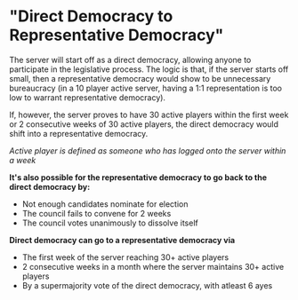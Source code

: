 # "Direct Democracy to Representative Democracy"

The server will start off as a direct democracy, allowing anyone to participate in the legislative process. The logic is that, if the server starts off small, then a representative democracy would show to be unnecessary bureaucracy (in a 10 player active server, having a 1:1 representation is  too low to warrant representative democracy).

If, however, the server proves to have 30 active players within the first week or 2 consecutive weeks of 30 active players, the direct democracy would shift into a representative democracy.

*Active player is defined as someone who has logged onto the server within a week*

**It's also possible for the representative democracy to go back to the direct democracy by:**
- Not enough candidates nominate for election
- The council fails to convene for 2 weeks
- The council votes unanimously to dissolve itself
 
**Direct democracy can go to a representative democracy via**
- The first week of the server reaching 30+ active players
- 2 consecutive weeks in a month where the server maintains 30+ active players
- By a supermajority vote of the direct democracy, with atleast 6 ayes
